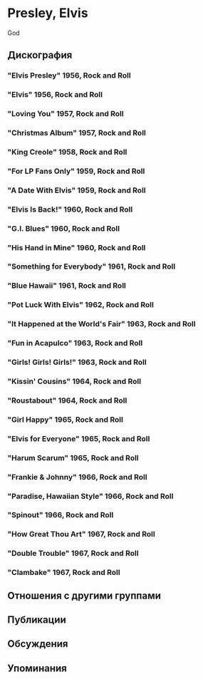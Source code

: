 # Presley, Elvis

God

## Дискография

### "Elvis Presley" 1956, Rock and Roll



### "Elvis" 1956, Rock and Roll



### "Loving You" 1957, Rock and Roll



### "Christmas Album" 1957, Rock and Roll



### "King Creole" 1958, Rock and Roll



### "For LP Fans Only" 1959, Rock and Roll



### "A Date With Elvis" 1959, Rock and Roll



### "Elvis Is Back!" 1960, Rock and Roll



### "G.I. Blues" 1960, Rock and Roll



### "His Hand in Mine" 1960, Rock and Roll



### "Something for Everybody" 1961, Rock and Roll



### "Blue Hawaii" 1961, Rock and Roll



### "Pot Luck With Elvis" 1962, Rock and Roll



### "It Happened at the World's Fair" 1963, Rock and Roll



### "Fun in Acapulco" 1963, Rock and Roll



### "Girls! Girls! Girls!" 1963, Rock and Roll



### "Kissin' Cousins" 1964, Rock and Roll



### "Roustabout" 1964, Rock and Roll



### "Girl Happy" 1965, Rock and Roll



### "Elvis for Everyone" 1965, Rock and Roll



### "Harum Scarum" 1965, Rock and Roll



### "Frankie & Johnny" 1966, Rock and Roll



### "Paradise, Hawaiian Style" 1966, Rock and Roll



### "Spinout" 1966, Rock and Roll



### "How Great Thou Art" 1967, Rock and Roll



### "Double Trouble" 1967, Rock and Roll



### "Clambake" 1967, Rock and Roll




## Отношения с другими группами


## Публикации


## Обсуждения


## Упоминания

